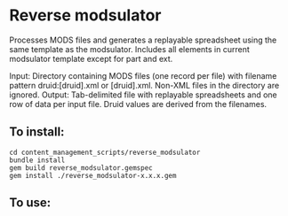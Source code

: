 # Reverse modsulator

Processes MODS files and generates a replayable spreadsheet using the same template as the modsulator. Includes all elements in current modsulator template except for part and ext.

Input: Directory containing MODS files (one record per file) with filename pattern druid:[druid].xml or [druid].xml. Non-XML files in the directory are ignored.
Output: Tab-delimited file with replayable spreadsheets and one row of data per input file. Druid values are derived from the filenames.

## To install:
```git checkout https://github.com/sul-dlss/content_management_scripts.git
cd content_management_scripts/reverse_modsulator
bundle install
gem build reverse_modsulator.gemspec
gem install ./reverse_modsulator-x.x.x.gem
```

## To use:
```reverse_modsulator path/to/modsfiles outfile.txt
```
